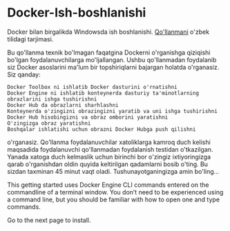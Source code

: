 # Docker-Ish-boshlanishi

Docker bilan birgalikda Windowsda ish boshlanishi.
[Qo'llanmani](https://docs.docker.com/windows/) o'zbek tilidagi tarjimasi.

Bu qo'llanma texnik bo'lmagan faqatgina Dockerni o'rganishga qiziqishi bo'lgan foydalanuvchilarga mo'ljallangan. Ushbu qo'llanmadan foydalanib siz Docker asoslarini ma'lum bir topshiriqlarni bajargan holatda o'rganasiz. Siz qanday:

    Docker Toolbox ni ishlatib Docker dasturini o'rnatishni
    Docker Engine ni ishlatib konteynerda dasturiy ta'minotlarning obrazlarini ishga tushirishni
    Docker Hub da obrazlarni sharhlashni
    Konteynerda o'zingizni obrazingizni yaratib va uni ishga tushirishni
    Docker Hub hisobingizni va obraz omborini yaratishni
    O'zingizga obraz yaratishni
    Boshqalar ishlatishi uchun obrazni Docker Hubga push qilishni

o'rganasiz.
Qo'llanma foydalanuvchilar xatoliklarga kamroq duch kelishi maqsadida foydalanuvchi qo'llanmadan foydalanish testidan o'tkazilgan. Yanada xatoga duch kelmaslik uchun birinchi bor o'zingiz ixtiyoringizga qarab o'rganishdan oldin quyida keltirilgan qadamlarni bosib o'ting. Bu sizdan taxminan 45 minut vaqt oladi.
Tushunayotganingizga amin bo'ling…

This getting started uses Docker Engine CLI commands entered on the commandline of a terminal window. You don’t need to be experienced using a command line, but you should be familiar with how to open one and type commands.

Go to the next page to install.